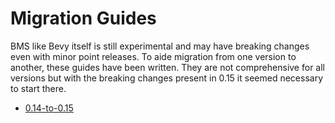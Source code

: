 # Migration Guides

BMS like Bevy itself is still experimental and may have breaking changes even with minor point releases. To aide migration from one version to another, these guides have been written. They are not comprehensive for all versions but with the breaking changes present in 0.15 it seemed necessary to start there.

- [0.14-to-0.15](./0.14-to-0.15.md)

